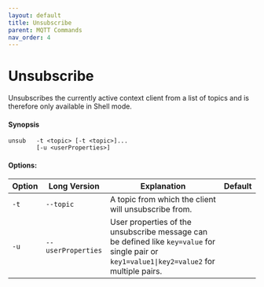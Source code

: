 ```yaml
---
layout: default
title: Unsubscribe
parent: MQTT Commands
nav_order: 4
---
```


# Unsubscribe

Unsubscribes the currently active context client from a list of topics
and is therefore only available in Shell mode.

#### Synopsis

```
unsub   -t <topic> [-t <topic>]...
        [-u <userProperties>]
```

#### Options:


|Option |Long Version | Explanation | Default |
| ------- | -------------- | ------------------------- | -------- |
| ``-t``   | ``--topic``| A topic from which the client will unsubscribe from. |
| ``-u``| ``--userProperties`` | User properties of the unsubscribe message can be defined like  ``key=value`` for single pair or ``key1=value1\|key2=value2`` for multiple pairs. |
